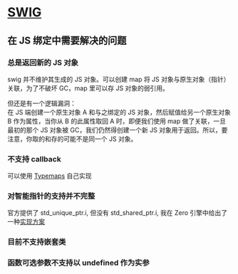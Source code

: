 # [SWIG](https://www.swig.org/)

## 在 JS 绑定中需要解决的问题

### 总是返回新的 JS 对象
swig 并不维护其生成的 JS 对象。可以创建 map 将 JS 对象与原生对象（指针）关联，为了不破坏 GC，map 里可以存 JS 对象的弱引用。

但还是有一个逻辑漏洞：  
在 JS 端创建一个原生对象 A 和与之绑定的 JS 对象，然后赋值给另一个原生对象 B 作为属性，当你从 B 的此属性取回 A 时，即便我们使用 map 做了关联，一旦最初的那个 JS 对象被 GC，我们仍然得创建一个新 JS 对象用于返回。所以，要注意，你取的和存的可能不是同一个 JS 对象。

### 不支持 callback
可以使用 [Typemaps](https://www.swig.org/Doc4.1/Typemaps.html#Typemaps) 自己实现

### 对智能指针的支持并不完整
官方提供了 std_unique_ptr.i, 但没有 std_shared_ptr.i, 我在 Zero 引擎中给出了一种[实现方案](https://github.com/qingwabote/zero/blob/master/native/main/swig/Lib/javascript/v8/std_shared_ptr.i)

### 目前不支持嵌套类

### 函数可选参数不支持以 undefined 作为实参